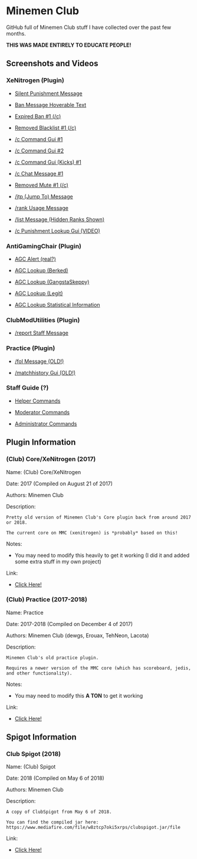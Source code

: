 # Minemen Club
GitHub full of Minemen Club stuff I have collected over the past few months.

**THIS WAS MADE ENTIRELY TO EDUCATE PEOPLE!**

## Screenshots and Videos
### XeNitrogen (Plugin)
- [Silent Punishment Message](https://github.com/AcidityClub/MinemenClub/blob/main/images/xenitrogen_ban_message_silent.png)

- [Ban Message Hoverable Text](https://github.com/AcidityClub/MinemenClub/blob/main/images/xenitrogen_ban_message_hoverable.png)

- [Expired Ban #1 (/c)](https://github.com/AcidityClub/MinemenClub/blob/main/images/xenitrogen_check_command_bans_gui_expired_1.png)

- [Removed Blacklist #1 (/c)](https://github.com/AcidityClub/MinemenClub/blob/main/images/xenitrogen_check_command_blacklists_gui_removed_1.png)

- [/c Command Gui #1](https://github.com/AcidityClub/MinemenClub/blob/main/images/xenitrogen_check_command_gui_1.png)

- [/c Command Gui #2](https://github.com/AcidityClub/MinemenClub/blob/main/images/xenitrogen_check_command_gui_2.png)

- [/c Command Gui (Kicks) #1](https://github.com/AcidityClub/MinemenClub/blob/main/images/xenitrogen_check_command_kicks_gui_1.png)

- [/c Chat Message #1](https://github.com/AcidityClub/MinemenClub/blob/main/images/xenitrogen_check_command_message.png)

- [Removed Mute #1 (/c)](https://github.com/AcidityClub/MinemenClub/blob/main/images/xenitrogen_check_command_mutes_gui_removed_1.png)

- [/jtp (Jump To) Message](https://github.com/AcidityClub/MinemenClub/blob/main/images/xenitrogen_jump_message.png)

- [/rank Usage Message](https://github.com/AcidityClub/MinemenClub/blob/main/images/xenitrogen_rank_command_usage.png)

- [/list Message (Hidden Ranks Shown)](https://github.com/AcidityClub/MinemenClub/blob/main/images/list_command_w_hidden_ranks.png)

- [/c Punishment Lookup Gui (VIDEO)](https://github.com/AcidityClub/MinemenClub/blob/main/videos/cqnw.mp4)

### AntiGamingChair (Plugin)
- [AGC Alert (real?)](https://github.com/AcidityClub/MinemenClub/blob/main/images/antigamingchair_alert.png)

- [AGC Lookup (Berked)](https://github.com/AcidityClub/MinemenClub/blob/main/images/antigamingchair_lookup_berked.png)

- [AGC Lookup (GangstaSkeppy)](https://github.com/AcidityClub/MinemenClub/blob/main/images/antigamingchair_lookup_gangstaskeppy.png)

- [AGC Lookup (Legit)](https://github.com/AcidityClub/MinemenClub/blob/main/images/antigamingchair_lookup_legit.png)

- [AGC Lookup Statistical Information](https://github.com/AcidityClub/MinemenClub/blob/main/images/antigamingchair_lookup_statistical_info.png)

### ClubModUtilities (Plugin)
- [/report Staff Message](https://github.com/AcidityClub/MinemenClub/blob/main/images/unknown_report_command_staff_message.png)

### Practice (Plugin)
- [/fol Message (OLD!)](https://github.com/AcidityClub/MinemenClub/blob/main/images/practice_follow_message.png)

- [/matchhistory Gui (OLD!)](https://github.com/AcidityClub/MinemenClub/blob/main/images/practice_matchhistory_command_gui.png)

### Staff Guide (?)
- [Helper Commands](https://github.com/AcidityClub/MinemenClub/blob/main/images/helper_command_list.png)

- [Moderator Commands](https://github.com/AcidityClub/MinemenClub/blob/main/images/moderator_command_list.png)

- [Administrator Commands](https://github.com/AcidityClub/MinemenClub/blob/main/images/administrator_command_list.png)

## Plugin Information
### (Club) Core/XeNitrogen (2017)
Name: (Club) Core/XeNitrogen

Date: 2017 (Compiled on August 21 of 2017)

Authors: Minemen Club

Description:
```
Pretty old version of Minemen Club's Core plugin back from around 2017 or 2018.

The current core on MMC (xenitrogen) is *probably* based on this!
```

Notes:

- You may need to modify this heavily to get it working (I did it and added some extra stuff in my own project)

Link:

- [Click Here!](https://github.com/AcidityClub/MinemenClub/tree/main/plugins/MMC-Core-Old)

### (Club) Practice (2017-2018)
Name: Practice

Date: 2017-2018 (Compiled on December 4 of 2017)

Authors: Minemen Club (dewgs, Erouax, TehNeon, Lacota)

Description:

```
Minemen Club's old practice plugin.

Requires a newer version of the MMC core (which has scoreboard, jedis, and other functionality).
```

Notes:

- You may need to modify this **A TON** to get it working

Link:

- [Click Here!](https://github.com/AcidityClub/MinemenClub/tree/main/plugins/MMC-Practice-Old)

## Spigot Information
### Club Spigot (2018)
Name: (Club) Spigot

Date: 2018 (Compiled on May 6 of 2018)

Authors: Minemen Club

Description:

```
A copy of ClubSpigot from May 6 of 2018.

You can find the compiled jar here:
https://www.mediafire.com/file/w8ztcp7oki5xrps/clubspigot.jar/file
```

Link:
- [Click Here!](https://github.com/AcidityClub/MinemenClub/tree/main/spigot)
